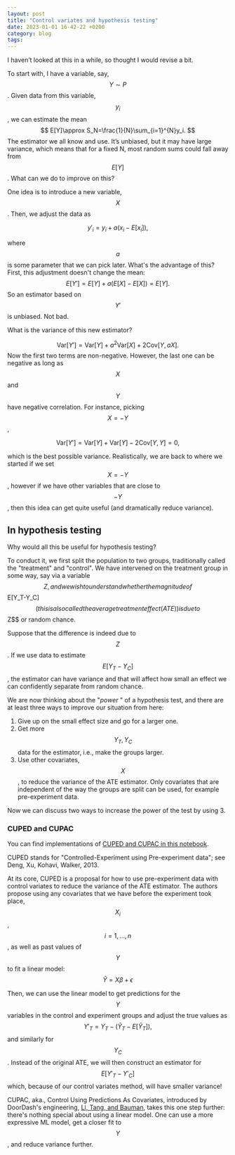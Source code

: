 ```yaml
---
layout: post
title: "Control variates and hypothesis testing"
date: 2023-01-01 16-42-22 +0200
category: blog
tags:
---
```



I haven’t looked at this in a while, so thought I would revise a bit.

To start with, I have a variable, say, $$Y\sim P$$. Given data from this variable, $$y_i$$, we can estimate the mean
$$
E[Y]\approx S_N=\frac{1}{N}\sum_{i=1}^{N}y_i.
$$
The estimator we all know and use. It’s unbiased, but it may have large variance, which means that for a fixed N, most random sums could fall away from $$E[Y]$$. What can we do to improve on this?

One idea is to introduce a new variable, $$X$$. Then, we adjust the data as

$$y'_i=y_i+a(x_i-E[x_i]),$$

where $$a$$ is some parameter that we can pick later. What's the advantage of this? First, this adjustment doesn't change the mean:
$$E[Y']=E[Y]+a(E[X]-E[X])=E[Y].$$
So an estimator based on $$Y'$$ is unbiased. Not bad.

What is the variance of this new estimator?

$$\mathrm{Var}[Y'] = \mathrm{Var}[Y] + a^2\mathrm{Var}[X] + 2\mathrm{Cov}[Y,aX].$$
Now the first two terms are non-negative. However, the last one can be negative as long as $$X$$ and $$Y$$ have negative correlation. For instance, picking $$X=-Y$$,

$$\mathrm{Var}[Y'] = \mathrm{Var}[Y] + \mathrm{Var}[Y] - 2\mathrm{Cov}[Y,Y] = 0,$$

which is the best possible variance. Realistically, we are back to where we started if we set $$X=-Y$$, however if we have other variables that are close to $$-Y$$, then this idea can get quite useful (and dramatically reduce variance).


## In hypothesis testing

Why would all this be useful for hypothesis testing?

To conduct it, we first split the population to two groups, traditionally called the "treatment" and "control". We have intervened on the treatment group in some way, say via a variable $$Z, and we wish to understand whether the magnitude of $$E[Y_T-Y_C]$$ (this is also called the average treatment effect (ATE)) is due to $$Z$$ or random chance.

Suppose that the difference is indeed due to $$Z$$. If we use data to estimate $$E[Y_{T}-Y_{C}]$$, the estimator can have variance and that will affect how small an effect we can confidently separate from random chance.

We are now thinking about the "*power* " of a hypothesis test, and there are at least three ways to improve our situation from here:

1. Give up on the small effect size and go for a larger one.
2. Get more $$Y_T, Y_C$$ data for the estimator, i.e., make the groups larger.
3. Use other covariates, $$X$$, to reduce the variance of the ATE estimator. Only covariates that are independent of the way the groups are split can be used, for example pre-experiment data.

Now we can discuss two ways to increase the power of the test by using 3.


### CUPED and CUPAC

You can find implementations of [CUPED and CUPAC in this notebook](https://github.com/kgourgou/cupac_cuped_control_variates/blob/main/cuped_cupac.ipynb).

CUPED stands for "Controlled-Experiment using Pre-experiment data"; see Deng, Xu, Kohavi, Walker, 2013.

At its core, CUPED is a proposal for how to use pre-experiment data with control variates to reduce the variance of the ATE estimator. The authors propose using any covariates that we have before the experiment took place, $$X_i$$, $$i=1,\ldots, n$$, as well as past values of $$Y$$ to fit a linear model:
$$\hat{Y}=X\beta +\epsilon$$

Then, we can use the linear model to get predictions for the $$Y$$ variables in the control and experiment groups and adjust the true values as
$$Y'_T=Y_{T}-(\hat{Y}_T-E[\hat{Y}_T]),$$
and similarly for $$Y_C$$. Instead of the original ATE, we will then construct an estimator for $$E[Y'_T-Y'_C]$$ which, because of our control variates method, will have smaller variance!

CUPAC, aka., Control Using Predictions As Covariates, introduced by DoorDash's engineering, [Li, Tang, and Bauman](https://doordash.engineering/2020/06/08/improving-experimental-power-through-control-using-predictions-as-covariate-cupac/), takes this one step further: there's nothing special about using a linear model. One can use a more expressive ML model, get a closer fit to $$Y$$, and reduce variance further.


